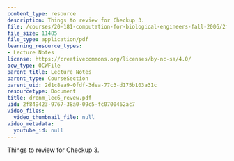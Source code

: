 ```yaml
---
content_type: resource
description: Things to review for Checkup 3.
file: /courses/20-181-computation-for-biological-engineers-fall-2006/2f849423976738a009c5fc0700462ac7_drenm_lec6_revew.pdf
file_size: 11485
file_type: application/pdf
learning_resource_types:
- Lecture Notes
license: https://creativecommons.org/licenses/by-nc-sa/4.0/
ocw_type: OCWFile
parent_title: Lecture Notes
parent_type: CourseSection
parent_uid: 2d1c8ea9-0fdf-3dea-77c3-d175b103a31c
resourcetype: Document
title: drenm_lec6_revew.pdf
uid: 2f849423-9767-38a0-09c5-fc0700462ac7
video_files:
  video_thumbnail_file: null
video_metadata:
  youtube_id: null
---
```

Things to review for Checkup 3.